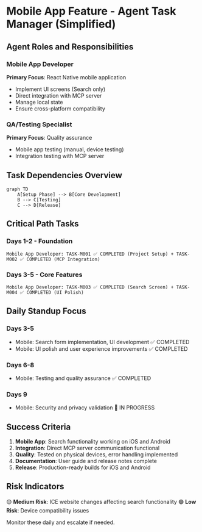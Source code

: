 # Mobile App Feature - Agent Task Manager (Simplified)

## Agent Roles and Responsibilities

### Mobile App Developer
**Primary Focus**: React Native mobile application
- Implement UI screens (Search only)
- Direct integration with MCP server
- Manage local state
- Ensure cross-platform compatibility

### QA/Testing Specialist
**Primary Focus**: Quality assurance
- Mobile app testing (manual, device testing)
- Integration testing with MCP server

## Task Dependencies Overview

```
graph TD
    A[Setup Phase] --> B[Core Development]
    B --> C[Testing]
    C --> D[Release]
```

## Critical Path Tasks

### Days 1-2 - Foundation
```
Mobile App Developer: TASK-M001 ✅ COMPLETED (Project Setup) + TASK-M002 ✅ COMPLETED (MCP Integration)
```

### Days 3-5 - Core Features
```
Mobile App Developer: TASK-M003 ✅ COMPLETED (Search Screen) + TASK-M004 ✅ COMPLETED (UI Polish)
```

## Daily Standup Focus

### Days 3-5
- Mobile: Search form implementation, UI development ✅ COMPLETED
- Mobile: UI polish and user experience improvements ✅ COMPLETED

### Days 6-8
- Mobile: Testing and quality assurance ✅ COMPLETED

### Days 9
- Mobile: Security and privacy validation 🔄 IN PROGRESS

## Success Criteria

1. **Mobile App**: Search functionality working on iOS and Android
2. **Integration**: Direct MCP server communication functional
3. **Quality**: Tested on physical devices, error handling implemented
4. **Documentation**: User guide and release notes complete
5. **Release**: Production-ready builds for iOS and Android

## Risk Indicators

🟡 **Medium Risk**: ICE website changes affecting search functionality
🟢 **Low Risk**: Device compatibility issues

Monitor these daily and escalate if needed.